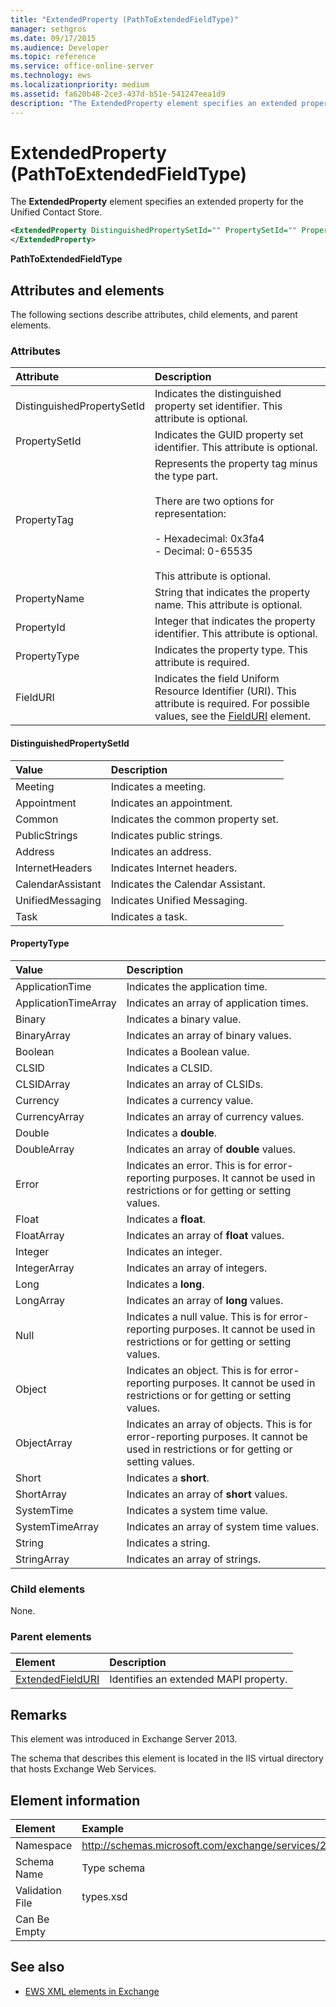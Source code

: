 ```yaml
---
title: "ExtendedProperty (PathToExtendedFieldType)"
manager: sethgros
ms.date: 09/17/2015
ms.audience: Developer
ms.topic: reference
ms.service: office-online-server
ms.technology: ews
ms.localizationpriority: medium
ms.assetid: fa620b48-2ce3-437d-b51e-541247eea1d9
description: "The ExtendedProperty element specifies an extended property for the Unified Contact Store."
---
```


# ExtendedProperty (PathToExtendedFieldType)

The **ExtendedProperty** element specifies an extended property for the Unified Contact Store. 
  
```xml
<ExtendedProperty DistinguishedPropertySetId="" PropertySetId="" PropertyTag="" PropertyName="" PropertyId="" PropertyType="" FieldURI="">
</ExtendedProperty>
```

**PathToExtendedFieldType**

## Attributes and elements

The following sections describe attributes, child elements, and parent elements.
  
### Attributes

|**Attribute**|**Description**|
|:-----|:-----|
|DistinguishedPropertySetId  <br/> |Indicates the distinguished property set identifier. This attribute is optional.  <br/> |
|PropertySetId  <br/> |Indicates the GUID property set identifier. This attribute is optional.  <br/> |
|PropertyTag  <br/> | Represents the property tag minus the type part.<br/><br/>There are two options for representation:  <br/><br/>- Hexadecimal: 0x3fa4  <br/>- Decimal: 0-65535<br/><br/>  This attribute is optional.  <br/> |
|PropertyName  <br/> |String that indicates the property name. This attribute is optional.  <br/> |
|PropertyId  <br/> |Integer that indicates the property identifier. This attribute is optional.  <br/> |
|PropertyType  <br/> |Indicates the property type. This attribute is required.  <br/> |
|FieldURI  <br/> |Indicates the field Uniform Resource Identifier (URI). This attribute is required. For possible values, see the [FieldURI](fielduri.md) element.  <br/> |
   
#### DistinguishedPropertySetId

|**Value**|**Description**|
|:-----|:-----|
|Meeting  <br/> |Indicates a meeting.  <br/> |
|Appointment  <br/> |Indicates an appointment.  <br/> |
|Common  <br/> |Indicates the common property set.  <br/> |
|PublicStrings  <br/> |Indicates public strings.  <br/> |
|Address  <br/> |Indicates an address.  <br/> |
|InternetHeaders  <br/> |Indicates Internet headers.  <br/> |
|CalendarAssistant  <br/> |Indicates the Calendar Assistant.  <br/> |
|UnifiedMessaging  <br/> |Indicates Unified Messaging.  <br/> |
|Task  <br/> |Indicates a task.  <br/> |
   
#### PropertyType

|**Value**|**Description**|
|:-----|:-----|
|ApplicationTime  <br/> |Indicates the application time.  <br/> |
|ApplicationTimeArray  <br/> |Indicates an array of application times.  <br/> |
|Binary  <br/> |Indicates a binary value.  <br/> |
|BinaryArray  <br/> |Indicates an array of binary values.  <br/> |
|Boolean  <br/> |Indicates a Boolean value.  <br/> |
|CLSID  <br/> |Indicates a CLSID.  <br/> |
|CLSIDArray  <br/> |Indicates an array of CLSIDs.  <br/> |
|Currency  <br/> |Indicates a currency value.  <br/> |
|CurrencyArray  <br/> |Indicates an array of currency values.  <br/> |
|Double  <br/> |Indicates a **double**.  <br/> |
|DoubleArray  <br/> |Indicates an array of **double** values.  <br/> |
|Error  <br/> |Indicates an error. This is for error-reporting purposes. It cannot be used in restrictions or for getting or setting values.  <br/> |
|Float  <br/> |Indicates a **float**.  <br/> |
|FloatArray  <br/> |Indicates an array of **float** values.  <br/> |
|Integer  <br/> |Indicates an integer.  <br/> |
|IntegerArray  <br/> |Indicates an array of integers.  <br/> |
|Long  <br/> |Indicates a **long**.  <br/> |
|LongArray  <br/> |Indicates an array of **long** values.  <br/> |
|Null  <br/> |Indicates a null value. This is for error-reporting purposes. It cannot be used in restrictions or for getting or setting values.  <br/> |
|Object  <br/> |Indicates an object. This is for error-reporting purposes. It cannot be used in restrictions or for getting or setting values.  <br/> |
|ObjectArray  <br/> |Indicates an array of objects. This is for error-reporting purposes. It cannot be used in restrictions or for getting or setting values.  <br/> |
|Short  <br/> |Indicates a **short**.  <br/> |
|ShortArray  <br/> |Indicates an array of **short** values.  <br/> |
|SystemTime  <br/> |Indicates a system time value.  <br/> |
|SystemTimeArray  <br/> |Indicates an array of system time values.  <br/> |
|String  <br/> |Indicates a string.  <br/> |
|StringArray  <br/> |Indicates an array of strings.  <br/> |
   
### Child elements

None.
  
### Parent elements

|**Element**|**Description**|
|:-----|:-----|
|[ExtendedFieldURI](extendedfielduri.md) <br/> |Identifies an extended MAPI property.  <br/> |
   
## Remarks

This element was introduced in Exchange Server 2013.
  
The schema that describes this element is located in the IIS virtual directory that hosts Exchange Web Services.
  
## Element information

| Element | Example |
|:-----|:-----|
|Namespace  <br/> |http://schemas.microsoft.com/exchange/services/2006/types  <br/> |
|Schema Name  <br/> |Type schema  <br/> |
|Validation File  <br/> |types.xsd  <br/> |
|Can Be Empty  <br/> ||
   
## See also

- [EWS XML elements in Exchange](ews-xml-elements-in-exchange.md)

